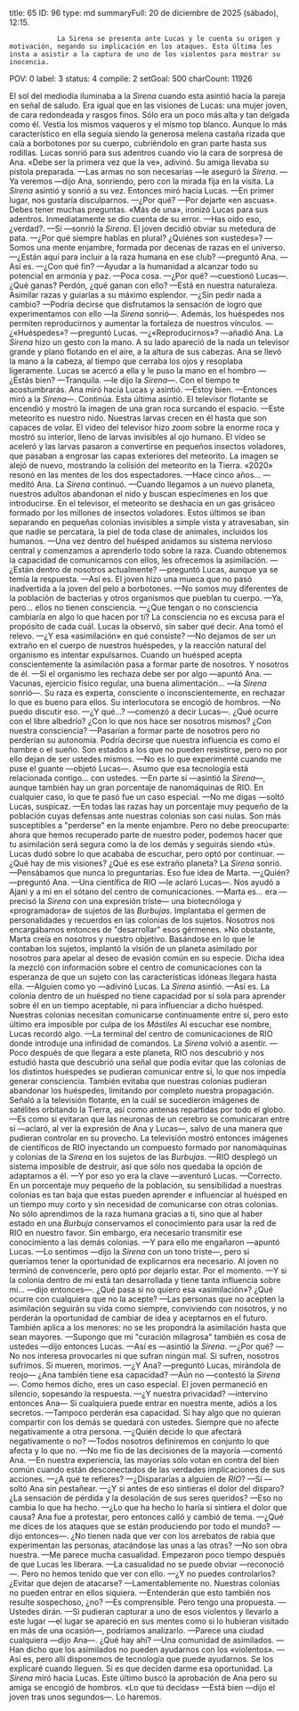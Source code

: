 title:          65
ID:             96
type:           md
summaryFull:    20 de diciembre de 2025 (sábado), 12:15.
                
                La Sirena se presenta ante Lucas y le cuenta su origen y motivación, negando su implicación en los ataques. Esta última les insta a asistir a la captura de uno de los violentos para mostrar su inocencia.
POV:            0
label:          3
status:         4
compile:        2
setGoal:        500
charCount:      11926


El sol del mediodía iluminaba a la *Sirena* cuando esta asintió hacia la pareja en señal de saludo.
Era igual que en las visiones de Lucas: una mujer joven, de cara redondeada y rasgos finos. Sólo era un poco más alta y tan delgada como él. Vestía los mismos vaqueros y el mismo top blanco.
Aunque lo más característico en ella seguía siendo la generosa melena castaña rizada que caía a borbotones por su cuerpo, cubriéndolo en gran parte hasta sus rodillas.
Lucas sonrió para sus adentros cuando vio la cara de sorpresa de Ana.
«Debe ser la primera vez que la ve», adivinó.
Su amiga llevaba su pistola preparada.
—Las armas no son necesarias —le aseguró la *Sirena*.
—Ya veremos —dijo Ana, sonriendo, pero con la mirada fija en la visita.
La *Sirena* asintió y sonrió a su vez. Entonces miró hacia Lucas.
—En primer lugar, nos gustaría disculparnos.
—¿Por qué?
—Por dejarte «en ascuas». Debes tener muchas preguntas.
«Más de una», ironizó Lucas para sus adentros.
Inmediatamente se dio cuenta de su error.
—Has oído eso, ¿verdad?.
—Sí —sonrió la *Sirena*.
El joven decidió obviar su metedura de pata.
—¿Por qué siempre hablas en plural? ¿Quiénes son «ustedes»?
—Somos una mente enjambre, formada por decenas de razas en el universo.
—¿Están aquí para incluir a la raza humana en ese club? —preguntó Ana.
—Así es.
—¿Con qué fin?
—Ayudar a la humanidad a alcanzar todo su potencial en armonía y paz.
—Poca cosa.
—¿Por qué? —cuestionó Lucas—. ¿Qué ganas? Perdón, ¿qué ganan con ello?
—Está en nuestra naturaleza. Asimilar razas y guiarlas a su máximo esplendor.
—¿Sin pedir nada a cambio?
—Podría decirse que disfrutamos la sensación de logro que experimentamos con  ello —la *Sirena* sonrió—. Además, los huéspedes nos permiten reproducirnos y aumentar la fortaleza de nuestros vínculos.
—¿«Huéspedes»? —preguntó Lucas.
—¿«Reproducirnos»? —añadió Ana.
La *Sirena* hizo un gesto con la mano. A su lado apareció de la nada un televisor grande y plano flotando en el aire, a la altura de sus cabezas.
Ana se llevó la mano a la cabeza, al tiempo que cerraba los ojos y resoplaba ligeramente.
Lucas se acercó a ella y le puso la mano en el hombro
—¿Estás bien?
—Tranquila. —le dijo la *Sirena*—. Con el tiempo te acostumbrarás.
Ana miró hacia Lucas y asintió.
—Estoy bien. —Entonces miró a la *Sirena*—. Continúa.
Esta última asintió. El televisor flotante se encendió y mostró la imagen de una gran roca surcando el espacio.
—Este meteorito es nuestro nido. Nuestras larvas crecen en él hasta que son capaces de volar.
El vídeo del televisor hizo *zoom* sobre la enorme roca y mostró su interior, lleno de larvas invisibles al ojo humano. El vídeo se aceleró y las larvas pasaron a convertirse en pequeños insectos voladores, que pasaban a engrosar las capas exteriores del meteorito.
La imagen se alejó de nuevo, mostrando la colisión del meteorito en la Tierra. «2020» resonó en las mentes de los dos espectadores.
—Hace cinco años... —meditó Ana.
La *Sirena* continuó.
—Cuando llegamos a un nuevo planeta, nuestros adultos abandonan el nido y buscan especímenes en los que introducirse.
En el televisor, el meteorito se deshacía en un gas grisáceo formado por los millones de insectos voladores. Estos últimos se iban separando en pequeñas colonias invisibles a simple vista y atravesaban, sin que nadie se percatara, la piel de toda clase de animales, incluidos los humanos.
—Una vez dentro del huésped anidamos su sistema nervioso central y comenzamos a aprenderlo todo sobre la raza. Cuando obtenemos la capacidad de comunicarnos con ellos, les ofrecemos la asimilación.
—¿Están dentro de nosotros actualmente? —preguntó Lucas, aunque ya se temía la respuesta.
—Así es.
El joven hizo una mueca que no pasó inadvertida a la joven del pelo a borbotones.
—No somos muy diferentes de la población de bacterias y otros organismos que pueblan tu cuerpo.
—Ya, pero... ellos no tienen consciencia.
—¿Que tengan o no consciencia cambiaría en algo lo que hacen por ti? La consciencia no es excusa para el propósito de cada cuál.
Lucas la observó, sin saber qué decir.
Ana tomó el relevo.
—¿Y esa «asimilación» en qué consiste?
—No dejamos de ser un extraño en el cuerpo de nuestros huéspedes, y la reacción natural del organismo es intentar expulsarnos. Cuando un huésped acepta conscientemente la asimilación pasa a formar parte de nosotros. Y nosotros de él.
—Si el organismo les rechaza debe ser por algo —apuntó Ana.
—Vacunas, ejercicio físico regular, una buena alimentación... —la *Sirena* sonrió—. Su raza es experta, consciente o inconscientemente, en rechazar lo que es bueno para ellos.
Su interlocutora se encogió de hombros.
—No puedo discutir eso.
—¿Y qué...? —comenzó a decir Lucas—. ¿Qué ocurre con el libre albedrío? ¿Con lo que nos hace ser nosotros mismos? ¿Con nuestra consciencia?
—Pasarían a formar parte de nosotros pero no perderían su autonomía. Podría decirse que nuestra influencia es como el hambre o el sueño. Son estados a los que no pueden resistirse, pero no por ello dejan de ser ustedes mismos.
—No es lo que experimenté cuando me puse el guante —objetó Lucas—. Asumo que esa tecnología está relacionada contigo... con ustedes.
—En parte sí —asintió la *Sirena*—, aunque también hay un gran porcentaje de nanomáquinas de RIO. En cualquier caso, lo que te pasó fue un caso especial.
—No me digas —soltó Lucas, suspicaz.
—En todas las razas hay un porcentaje muy pequeño de la población cuyas defensas ante nuestras colonias son casi nulas. Son más susceptibles a "perderse" en la mente enjambre. Pero no debe preocuparte: ahora que hemos recuperado parte de nuestro poder, podemos hacer que tu asimilación será segura como la de los demás y seguirás siendo «tú».
Lucas dudó sobre lo que acababa de escuchar, pero optó por continuar.
—¿Qué hay de mis visiones? ¿Qué es ese extraño planeta?
La *Sirena* sonrió.
—Pensábamos que nunca lo preguntarías. Eso fue idea de Marta.
—¿Quién? —preguntó Ana.
—Una científica de RIO —le aclaró Lucas—. Nos ayudó a Ajani y a mi en el sótano del centro de comunicaciones.
—Marta es... era —precisó la *Sirena* con una expresión triste— una biotecnóloga y «programadora» de sujetos de las *Burbujas*. Implantaba el germen de personalidades y recuerdos en las colonias de los sujetos. Nosotros nos encargábamos entonces de "desarrollar" esos gérmenes.
»No obstante, Marta creía en nosotros y nuestro objetivo. Basándose en lo que le contaban los sujetos, implantó la visión de un planeta asimilado por nosotros para apelar al deseo de evasión común en su especie. Dicha idea la mezcló con información sobre el centro de comunicaciones con la esperanza de que un sujeto con las características idóneas llegara hasta ella.
—Alguien como yo —adivinó Lucas.
La *Sirena* asintió.
—Así es. La colonia dentro de un huésped no tiene capacidad por sí sola para aprender sobre él en un tiempo aceptable, ni para influenciar a dicho huésped. Nuestras colonias necesitan comunicarse continuamente entre sí, pero esto último era imposible por culpa de los *Mástiles*
Al escuchar ese nombre, Lucas recordó algo.
—La terminal del centro de comunicaciones de RIO donde introduje una infinidad de comandos.
La *Sirena* volvió a asentir.
—Poco después de que llegara a este planeta, RIO nos descubrió y nos estudió hasta que descubrió una señal que podía evitar que las colonias de los distintos huéspedes se pudieran comunicar entre sí, lo que nos impedía generar consciencia. También evitaba que nuestras colonias pudieran abandonar los huéspedes, limitando por completo nuestra propagación.
Señaló a la televisión flotante, en la cuál se sucedieron imágenes de satélites orbitando la Tierra, así como antenas repartidas por todo el globo.
—Es como si evitaran que las neuronas de un cerebro se comunicaran entre sí —aclaró, al ver la expresión de Ana y Lucas—, salvo de una manera que pudieran controlar en su provecho.
La televisión mostró entonces imágenes de científicos de RIO inyectando un compuesto formado por nanomáquinas y colonias de la *Sirena* en los sujetos de las *Burbujas*.
—RIO desplegó un sistema imposible de destruir, así que sólo nos quedaba la opción de adaptarnos a él.
—Y por eso yo era la clave —aventuró Lucas.
—Correcto. En un porcentaje muy pequeño de la población, su sensibilidad a nuestras colonias es tan baja que estas pueden aprender e influenciar al huésped en un tiempo muy corto y sin necesidad de comunicarse con otras colonias. No sólo aprendimos de la raza humana gracias a ti, sino que al haber estado en una *Burbuja* conservamos el conocimiento para usar la red de RIO en nuestro favor. Sin embargo, era necesario transmitir ese conocimiento a las demás colonias.
—Y para ello me engañaron —apuntó Lucas.
—Lo sentimos —dijo la *Sirena* con un tono triste—, pero si queríamos tener la oportunidad de explicarnos era necesario.
Al joven no terminó de convencerle, pero optó por dejarlo estar. Por el momento.
—Y si la colonia dentro de mi está tan desarrollada y tiene tanta influencia sobre mí... —dijo entonces—. ¿Qué pasa si no quiero esa «asimilación»? ¿Qué ocurre con cualquiera que no la acepte?
—Las personas que no acepten la asimilación seguirán su vida como siempre, conviviendo con nosotros, y no perderán la oportunidad de cambiar de idea y aceptarnos en el futuro. También aplica a  los menores: no se les propondrá la asimilación hasta que sean mayores.
—Supongo que mi "curación milagrosa" también es cosa de ustedes —dijo entonces Lucas.
—Así es —asintió la *Sirena*.
—¿Por qué?
—No nos interesa provocarles ni que sufran ningún mal. Si sufren, nosotros sufrimos. Si mueren, morimos.
—¿Y Ana? —preguntó Lucas, mirándola de reojo— ¿Ana también tiene esa capacidad?
—Aún no —contestó la *Sirena*—. Como hemos dicho, eres un caso especial.
El joven permaneció en silencio, sopesando la respuesta.
—¿Y nuestra privacidad? —intervino entonces Ana— Si cualquiera puede entrar en nuestra mente, adiós a los secretos.
—Tampoco perderán esa capacidad. Si hay algo que no quieran compartir con los demás se quedará con ustedes. Siempre que no afecte negativamente a otra persona.
—¿Quién decide lo que afectará negativamente o no?
—Todos nosotros definiremos en conjunto lo que afecta y lo que no.
—No me fío de las decisiones de la mayoría —comentó Ana.
—En nuestra experiencia, las mayorías sólo votan en contra del bien común cuando están desconectados de las verdades implicaciones de sus acciones.
—¿A qué te refieres?
—¿Dispararías a alguien de *RIO*?
—Sí —soltó Ana sin pestañear.
—¿Y si antes de eso sintieras el dolor del disparo? ¿La sensación de pérdida y la desolación de sus seres queridos?
—Eso no cambia lo que ha hecho.
—¿Lo que ha hecho lo haría si sintiera el dolor que causa?
Ana fue a protestar, pero entonces calló y cambió de tema.
—¿Qué me dices de los ataques que se están produciendo por todo el mundo? —dijo entonces—. ¿No tienen nada que ver con los arrebatos de rabia que experimentan las personas, atacándose las unas a las otras?
—No son obra nuestra.
—Me parece mucha casualidad. Empezaron poco tiempo después de que Lucas les liberara.
—La casualidad no se puede obviar —reconoció—. Pero no hemos tenido que ver con ello.
—¿Y no puedes controlarlos? ¿Evitar que dejen de atacarse?
—Lamentablemente no. Nuestras colonias no pueden  entrar en ellos siquiera.
—Entenderán que esto también nos resulte sospechoso, ¿no?
—Es comprensible. Pero tengo una propuesta.
—Ustedes dirán.
—Si pudieran capturar a uno de esos violentos y llevarlo a este lugar —el lugar se apareció en sus mentes como si lo hubieran visitado en más de una ocasión—, podríamos analizarlo.
—Parece una ciudad cualquiera —dijo Ana—. ¿Qué hay ahí?
—Una comunidad de asimilados.
—Han dicho que los asimilados no pueden ayudarnos con los «violentos».
—Así es, pero allí disponemos de tecnología que puede ayudarnos. Se los explicaré cuando lleguen. Si es que deciden darme esa oportunidad.
La *Sirena* miró hacia Lucas. Este último buscó la aprobación de Ana pero su amiga se encogió de hombros.
«Lo que tú decidas»
—Está bien —dijo el joven tras unos segundos—. Lo haremos.